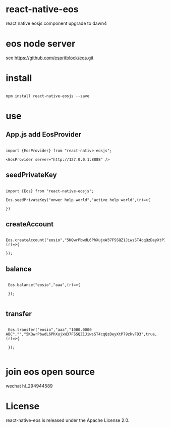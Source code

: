 # react-native-eos

react native eosjs component upgrade to dawn4

# eos node server

see https://github.com/espritblock/eos.git

# install

```

npm install react-native-eosjs --save

```

# use

## App.js add EosProvider

```

import {EosProvider} from "react-native-eosjs";

<EosProvider server="http://127.0.0.1:8888" />

```

## seedPrivateKey

```

import {Eos} from "react-native-eosjs";

Eos.seedPrivateKey("onwer help world","active help world",(r)=>{

})

```

## createAccount

```

Eos.createAccount("eosio","5KQwrPbwdL6PhXujxW37FSSQZ1JiwsST4cqQzDeyXtP79zkvFD3","aaa",onwerPublic,activePublic,(r)=>{

});

```

## balance

```

 Eos.balance("eosio","aaa",(r)=>{
 
 });
 
 ```

## transfer

```

 Eos.transfer("eosio","aaa","1000.0000 ABC","","5KQwrPbwdL6PhXujxW37FSSQZ1JiwsST4cqQzDeyXtP79zkvFD3",true,(r)=>{

 });
 
 ```
 
# join eos open source 

wechat hl_294944589
 

# License

react-native-eos is released under the Apache License 2.0.
